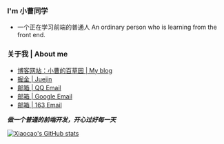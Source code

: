 ### I'm 小曹同学
- 一个正在学习前端的普通人 An ordinary person who is learning from the front end. 
### 关于我 | About me
- [博客网站：小曹的百草园 | My blog ](https://xiaocao-blog.vercel.app/)
- [掘金 | Juejin](https://juejin.cn/user/3342149723885038)
- [邮箱 | QQ Email](3027478654@qq.com)
- [邮箱 | Google Email](www.xiaocao.cn@gmail.com)
- [邮箱 | 163 Email](18163489352@163.com)

***做一个普通的前端开发，开心过好每一天***

[![Xiaocao's GitHub stats](https://github-readme-stats.vercel.app/api?username=xiaocao12306&show_icons=true)](https://github.com/xiaocao12306/github-readme-stats)
